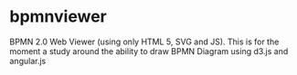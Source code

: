 bpmnviewer
==========

BPMN 2.0 Web Viewer (using only HTML 5, SVG and JS).
This is for the moment a study around the ability to draw BPMN Diagram 
using d3.js and angular.js

